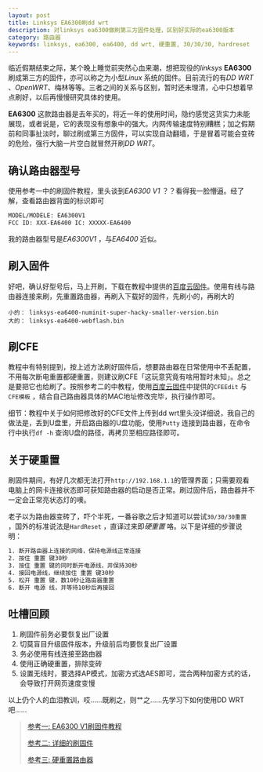 ```yaml
---
layout: post
title: Linksys EA6300刷dd wrt
description: 对linksys ea6300做刷第三方固件处理，区别好实际的ea6300版本
category: 路由器
keywords: linksys, ea6300, ea6400, dd wrt, 硬重置, 30/30/30, hardreset
---
```


临近假期结束之际，某个晚上睡觉前突然心血来潮，想把现役的*linksys* **EA6300** 刷成第三方的固件，亦可以称之为小型*Linux* 系统的固件。目前流行的有*DD WRT* 、*OpenWRT*、梅林等等。三者之间的关系与区别，暂时还未理清，心中只想着早点刷好，以后再慢慢研究具体的使用。

<!-- more -->

**EA6300** 这款路由器是去年买的，将近一年的使用时间，隐约感觉这货实力未能展现，或者说是，它的表现没有想象中的强大。内网传输速度特别糟糕；加之假期前和同事扯淡时，聊过刷成第三方固件，可以实现自动翻墙，于是冒着可能会变砖的危险，强行大脑一片空白就冒然开刷*DD WRT*。

## 确认路由器型号

使用参考一中的刷固件教程，里头谈到*EA6300 V1* ？？看得我一脸懵逼。经了解，查看路由器背面的标识即可

```txt
MODEL/MODELE: EA6300V1
FCC ID: XXX-EA6400 IC: XXXXX-EA6400
```

我的路由器型号是*EA6300V1* ，与*EA6400* 近似。

## 刷入固件

好吧，确认好型号后，马上开刷，下载在教程中提供的[百度云固件](https://pan.baidu.com/s/1ntw2eP7)。使用有线与路由器连接来刷，先重置路由器，再刷入下载好的固件，先刷小的，再刷大的

```
小的： linksys-ea6400-numinit-super-hacky-smaller-version.bin
大的： linksys-ea6400-webflash.bin
```

## 刷CFE

教程中有特别提到，按上述方法刷好固件后，想要路由器在日常使用中不丢配置，不用每次断电重置都硬重置，则建议刷CFE「这玩意究竟有啥用暂时未知」。总之是要把它也给刷了。按照参考二的中教程，使用[百度云固件](https://pan.baidu.com/s/1ntw2eP7)中提供的`CFEEdit` 与 `CFE模板` ，结合自己路由器具体的MAC地址修改完毕，执行操作即可。

细节：教程中关于如何把修改好的CFE文件上传到dd wrt里头没详细说，我自己的做法是，丢到U盘里，开启路由器的U盘功能，使用`Putty` 连接到路由器，在命令行中执行`df -h` 查询U盘的路径，再拷贝至相应路径即可。

## 关于硬重置

刷固件期间，有好几次都无法打开`http://192.168.1.1`的管理界面；只需要观看电脑上的网卡连接状态即可获知路由器的启动是否正常。刷过固件后，路由器并不一定会正常亮状态灯的噢。

老子以为路由器变砖了，吓个半死，一番谷歌之后才知道可以尝试`30/30/30重置` ，国外的标准说法是`HardReset` ，直译过来即*硬重置* 咯。以下是详细的步骤说明：

```txt
1. 断开路由器上连接的网络，保持电源线正常连接
2. 按住 重置 键30秒
3. 按住 重置 键的同时断开电源线，并保持30秒
4. 接回电源线，继续按住 重置 键30秒
5. 松开 重置 键，数10秒让路由器重置
6. 断开 电源 线，并等待10秒后再接回
```

##  吐槽回顾

1. 刷固件前务必要恢复出厂设置
2. 切莫盲目升级固件版本，升级前后均要恢复出厂设置
3. 务必使用有线连接至路由器
4. 使用正确硬重置，排除变砖
5. 设置无线时，要选择AP模式，加密方式选AES即可，混合两种加密方式的话，会导致打开网页速度变慢

以上仍个人的血泪教训，哎……既刷之，则艹之……先学习下如何使用DD WRT吧……

> [参考一: EA6300 V1刷固件教程](http://www.right.com.cn/FORUM/thread-171969-1-1.html)
>
> [参考二: 详细的刷固件](http://koolshare.cn/thread-4841-1-1.html)
>
> [参考三: 硬重置路由器](https://www.dd-wrt.com/wiki/index.php/Recover_from_a_Bad_Flash)

